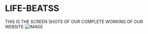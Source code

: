 # LIFE-BEATSS
THIS IS THE SCREEN SHOTS OF OUR COMPLETE WORKING OF OUR WEBSITE
![IMAGE](C:\Users\Jaykishan_JK\Pictures\Screenshots\Screenshot(28))

